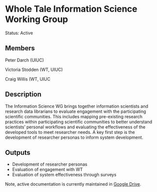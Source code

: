 # Whole Tale Information Science Working Group

Status: 	Active

## Members
Peter Darch (UIUC)

Victoria Stodden (WT, UIUC)

Craig Willis (WT, UIUC

## Description
The Information Science WG brings together information scientists and research data librarians to evaluate engagement with the participating scientific communities. This includes mapping pre-existing research practices within participating scientific communities to better understand scientists’ personal workflows and evaluating the effectiveness of the developed tools to meet researcher needs. A key first step is the development of researcher personas to inform system development. 

## Outputs
* Development of researcher personas 
* Evaluation of engagement with WT
* Evaluation of system effectiveness through surveys

Note, active documentation is currently maintained in [Google Drive](https://drive.google.com/drive/u/0/folders/0B_5CaPcogJCkaGNTZkJTQ0FUVkE). 
